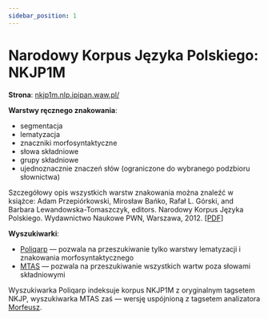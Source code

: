 ```yaml
---
sidebar_position: 1
---
```


# Narodowy Korpus Języka Polskiego: NKJP1M


__Strona__: [nkjp1m.nlp.ipipan.waw.pl/](http://nkjp1m.nlp.ipipan.waw.pl)

__Warstwy ręcznego znakowania__:
* segmentacja
* lematyzacja
* znaczniki morfosyntaktyczne
* słowa składniowe
* grupy składniowe
* ujednoznacznie znaczeń słów (ograniczone do wybranego podzbioru słownictwa)

Szczegółowy opis wszystkich warstw znakowania można znaleźć w książce:
Adam Przepiórkowski, Mirosław Bańko, Rafał L. Górski, and Barbara Lewandowska-Tomaszczyk, editors. Narodowy Korpus Języka Polskiego. Wydawnictwo Naukowe PWN, Warszawa, 2012. [\[PDF\]](http://nkjp.pl/settings/papers/NKJP_ksiazka.pdf)

__Wyszukiwarki__:
* [Poliqarp](http://nkjp.pl/poliqarp/nkjp1M/) — pozwala na przeszukiwanie tylko warstwy lematyzacji i znakowania morfosyntaktycznego
* [MTAS](http://nkjp1m.nlp.ipipan.waw.pl) — pozwala na przeszukiwanie wszystkich wartw poza słowami składniowymi

Wyszukiwarka Poliqarp indeksuje korpus NKJP1M z oryginalnym tagsetem NKJP, wyszukiwarka MTAS zaś — wersję uspójnioną z tagsetem analizatora [Morfeusz](https://morfeusz.sgjp.pl/).
